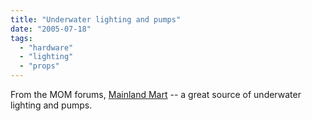 ```yaml
---
title: "Underwater lighting and pumps"
date: "2005-07-18"
tags: 
  - "hardware"
  - "lighting"
  - "props"
---
```


From the MOM forums, [Mainland Mart](http://www.mainlandmart.com/aquapump.html) -- a great source of underwater lighting and pumps.
